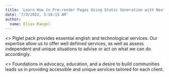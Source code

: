 ```yaml
---
title: 'Learn How to Pre-render Pages Using Static Generation with Next.js'
date: '7/9/2022, 3:16:15 AM'
author:
  name: Elias Rangel
---
```


<> Piglet pack provides essential english and technological services. Our expertise allow us to offer well defiined services, as well as assess independent and unique situations to advise or act on what we can do accordingly.

<> Foundations in advocacy, education, and a desire to build communities leads us in providing accessible and unique services tailored for each client.
